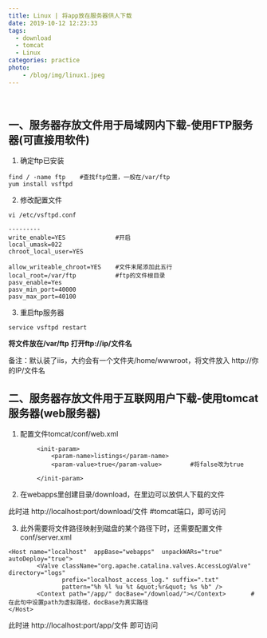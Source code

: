 ```yaml
---
title: Linux | 将app放在服务器供人下载
date: 2019-10-12 12:23:33
tags: 
  - download
  - tomcat
  - Linux
categories: practice
photo: 
    - /blog/img/linux1.jpeg
---
```


<br>
<!-- more -->

## 一、服务器存放文件用于局域网内下载-使用FTP服务器(可直接用软件)

1. 确定ftp已安装

```
find / -name ftp    #查找ftp位置，一般在/var/ftp
yum install vsftpd
```

2. 修改配置文件

```
vi /etc/vsftpd.conf

---------
write_enable=YES              #开启
local_umask=022
chroot_local_user=YES

allow_writeable_chroot=YES    #文件末尾添加此五行
local_root=/var/ftp           #ftp的文件根目录
pasv_enable=Yes
pasv_min_port=40000
pasv_max_port=40100
```

3. 重启ftp服务器

```
service vsftpd restart
```

**将文件放在/var/ftp**
**打开ftp://ip/文件名**

备注：默认装了iis，大约会有一个文件夹/home/wwwroot，将文件放入
http://你的IP/文件名 

## 二、服务器存放文件用于互联网用户下载-使用tomcat服务器(web服务器)

1. 配置文件tomcat/conf/web.xml

```
        <init-param>
            <param-name>listings</param-name>
            <param-value>true</param-value>        #将false改为true

        </init-param>
```

2. 在webapps里创建目录/download，在里边可以放供人下载的文件

此时进 http://localhost:port/download/文件  #tomcat端口，即可访问

3. 此外需要将文件路径映射到磁盘的某个路径下时，还需要配置文件conf/server.xml

```
<Host name="localhost"  appBase="webapps"  unpackWARs="true" autoDeploy="true">
        <Valve className="org.apache.catalina.valves.AccessLogValve" directory="logs"
               prefix="localhost_access_log." suffix=".txt"
               pattern="%h %l %u %t &quot;%r&quot; %s %b" />
		<Context path="/app/" docBase="/download/"></Context>       #在此句中设置path为虚拟路径，docBase为真实路径
</Host>
```
此时进 http://localhost:port/app/文件  即可访问